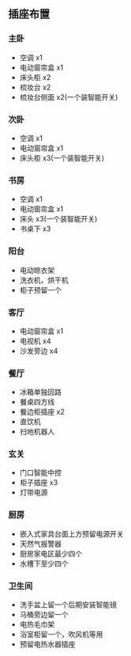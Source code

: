 ## 插座布置

### 主卧

- 空调 x1
- 电动窗帘盒 x1
- 床头柜 x2
- 梳妆台 x2
- 梳妆台侧面 x2(一个装智能开关)

### 次卧

- 空调 x1
- 电动窗帘盒 x1
- 床头柜 x3(一个装智能开关)

### 书房

- 空调 x1
- 电动窗帘盒 x1
- 床头 x3(一个装智能开关)
- 书桌下 x3

### 阳台

- 电动晾衣架
- 洗衣机，烘干机
- 柜子预留一个

### 客厅

- 电动窗帘盒 x1
- 电视机 x4
- 沙发旁边 x4

### 餐厅

- 冰箱单独回路
- 餐桌四方线
- 餐边柜插座 x2
- 直饮机
- 扫地机器人

### 玄关

- 门口智能中控
- 柜子插座 x3
- 灯带电源

### 厨房

- 嵌入式家具台面上方预留电源开关
- 天然气报警器
- 厨房家电区最少四个
- 水槽下至少四个

### 卫生间

- 洗手盆上留一个后期安装智能镜
- 马桶旁边留一个
- 电热毛巾架
- 浴室柜留一个，吹风机等用
- 预留电热水器插座
